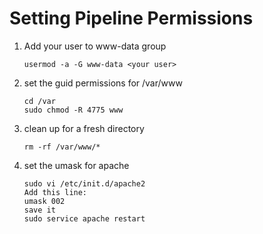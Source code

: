 # Setting Pipeline Permissions

1. Add your user to www-data group
    ```
    usermod -a -G www-data <your user>
    ```

2. set the guid permissions for /var/www
    ```
    cd /var
    sudo chmod -R 4775 www 
    ```
    
3. clean up for a fresh directory
    ```
    rm -rf /var/www/* 
    ```
    
4. set the umask for apache 
    ```
    sudo vi /etc/init.d/apache2
    Add this line: 
    umask 002
    save it
    sudo service apache restart
    ```

